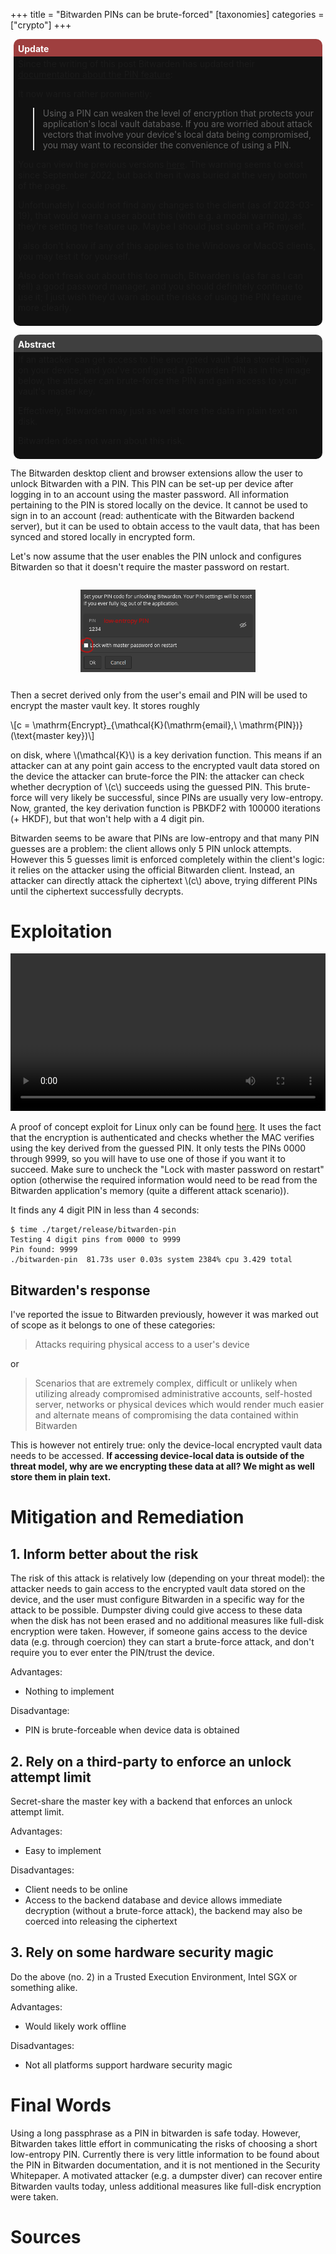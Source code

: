 +++
title = "Bitwarden PINs can be brute-forced"
[taxonomies]
categories = ["crypto"]
+++

<div style="margin: 0 1% 0 1%; border-radius: 10px; border-bottom-left-radius: 0; border-bottom-right-radius: 0; background-color: #9f3f3f; color: white; padding: 0.5em 0.5em 0.25em; font-weight: bold;">Update</div>
<div style="margin: 0 1% 1em 1%; border-radius: 10px; border-top-left-radius: 0; border-top-right-radius: 0; background-color: #111; padding: 0.25em 0.5em 0.5em;">
Since the writing of this post Bitwarden has updated their <a href="https://bitwarden.com/help/unlock-with-pin/">documentation about the PIN feature</a>:

It now warns rather prominently:
> Using a PIN can weaken the level of encryption that protects your application's local vault database. If you are worried about attack vectors that involve your device's local data being compromised, you may want to reconsider the convenience of using a PIN.

You can view the previous versions <a href="https://web.archive.org/web/20230124121851/https://bitwarden.com/help/unlock-with-pin/">here</a>. The warning seems to exist since September 2022, but back then it was buried at the very bottom of the page.

Unfortunately I could not find any changes to the client (as of 2023-03-19), that would warn a user about this (with e.g. a modal warning), as they're setting the feature up. Maybe I should just submit a PR myself.

I also don't know if any of this applies to the Windows or MacOS clients, you may test it for yourself.

Also don't freak out about this too much, Bitwarden is (as far as I can tell) a good password manager, and you should definitely continue to use it; I just wish they'd warn about the risks of using the PIN feature more clearly.
</div>

<div style="margin: 0 1% 0 1%; border-radius: 10px; border-bottom-left-radius: 0; border-bottom-right-radius: 0; background-color: #3f3f3f; color: white; padding: 0.5em 0.5em 0.25em; font-weight: bold;">Abstract</div>
<div style="margin: 0 1% 1em 1%; border-radius: 10px; border-top-left-radius: 0; border-top-right-radius: 0; background-color: #111; padding: 0.25em 0.5em 0.5em;">
If an attacker can get access to the encrypted vault data stored locally on your device,
and you've configured a Bitwarden PIN as in the image below, the attacker can brute-force the PIN and gain access to your vault's master key.

Effectively, Bitwarden may just as well store the data in plain text on disk.

Bitwarden does not warn about this risk.
</div>

The Bitwarden desktop client and browser extensions allow the user to unlock Bitwarden with a PIN.
This PIN can be set-up per device after logging in to an account using the master password. 
All information pertaining to the PIN is stored locally on the device.
It cannot be used to sign in to an account (read: authenticate with the Bitwarden backend server), but it can be used to obtain access to the vault data, that has been synced and stored locally in encrypted form.

Let's now assume that the user enables the PIN unlock and configures Bitwarden so that it doesn't require the master password on restart.

<div style="display: flex; width: 100%; justify-content: space-around;">
<img src="pin_config.webp" alt="PIN Config Window with a low-entropy PIN entered into the PIN field and the 'Lock with master password on restart' option unchecked" style="width: 20em; margin-top: 1em; margin-bottom: 1em;"/>
</div>

Then a secret derived only from the user's email and PIN will be used to encrypt the master vault key.
It stores roughly

\\[c = \mathrm{Encrypt}_{\mathcal{K}(\mathrm{email},\ \mathrm{PIN})}(\text{master key})\\] 

on disk, where \\(\mathcal{K}\\) is a key derivation function.
This means if an attacker can at any point gain access to the encrypted vault data stored on the device the attacker can brute-force the PIN:
the attacker can check whether decryption of \\(c\\) succeeds using the guessed PIN.
This brute-force will very likely be successful, since PINs are usually very low-entropy.
Now, granted, the key derivation function is PBKDF2 with 100000 iterations (+ HKDF), but that won't help with a 4 digit pin.

Bitwarden seems to be aware that PINs are low-entropy and that many PIN guesses are a problem: the client allows only 5 PIN unlock attempts.
However this 5 guesses limit is enforced completely within the client's logic: it relies on the attacker using the official Bitwarden client.
Instead, an attacker can directly attack the ciphertext \\(c\\) above, trying different PINs until the ciphertext successfully decrypts.

# Exploitation

<video width="100%" controls>
<source src="exploit_demo.webm" type="video/webm">
<meta itemprop="description" content="Video showing bitwarden. User then sets the pin 2345. The vault is locked and then bitwarden is quit. In the terminal the exploit program is run, which after a short while outputs the PIN 2345.">
</video>

A proof of concept exploit for Linux only can be found [here](https://github.com/ambiso/bitwarden-pin).
It uses the fact that the encryption is authenticated and checks whether the MAC verifies using the key derived from the guessed PIN.
It only tests the PINs 0000 through 9999, so you will have to use one of those if you want it to succeed.
Make sure to uncheck the "Lock with master password on restart" option (otherwise the required information would need to be read from the Bitwarden application's memory (quite a different attack scenario)).

It finds any 4 digit PIN in less than 4 seconds:

```
$ time ./target/release/bitwarden-pin
Testing 4 digit pins from 0000 to 9999
Pin found: 9999
./bitwarden-pin  81.73s user 0.03s system 2384% cpu 3.429 total
```

## Bitwarden's response

I've reported the issue to Bitwarden previously, however it was marked out of scope as it belongs to one of these categories:

> Attacks requiring physical access to a user's device

or

> Scenarios that are extremely complex, difficult or unlikely when utilizing already compromised administrative accounts, self-hosted server, networks or physical devices which would render much easier and alternate means of compromising the data contained within Bitwarden

This is however not entirely true: only the device-local encrypted vault data needs to be accessed.
__If accessing device-local data is outside of the threat model, why are we encrypting these data at all? We might as well store them in plain text.__

# Mitigation and Remediation

## 1. Inform better about the risk 

The risk of this attack is relatively low (depending on your threat model): the attacker needs to gain access to the encrypted vault data stored on the device, and the user must configure Bitwarden in a specific way for the attack to be possible.
Dumpster diving could give access to these data when the disk has not been erased and no additional measures like full-disk encryption were taken.
However, if someone gains access to the device data (e.g. through coercion) they can start a brute-force attack, and don't require you to ever enter the PIN/trust the device.

Advantages:
- Nothing to implement

Disadvantage:
- PIN is brute-forceable when device data is obtained

## 2. Rely on a third-party to enforce an unlock attempt limit

Secret-share the master key with a backend that enforces an unlock attempt limit.

Advantages: 
- Easy to implement

Disadvantages:
- Client needs to be online
- Access to the backend database and device allows immediate decryption (without a brute-force attack), the backend may also be coerced into releasing the ciphertext

## 3. Rely on some hardware security magic

Do the above (no. 2) in a Trusted Execution Environment, Intel SGX or something alike.

Advantages:
- Would likely work offline

Disadvantages:
- Not all platforms support hardware security magic

# Final Words

Using a long passphrase as a PIN in bitwarden is safe today. However, Bitwarden takes little effort in communicating the risks of choosing a short low-entropy PIN.
Currently there is very little information to be found about the PIN in Bitwarden documentation, and it is not mentioned in the Security Whitepaper.
A motivated attacker (e.g. a dumpster diver) can recover entire Bitwarden vaults today, unless additional measures like full-disk encryption were taken.

# Sources
